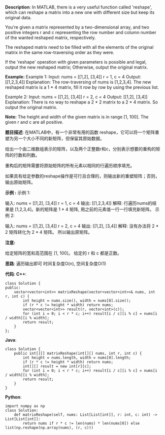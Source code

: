 __Description__:
In MATLAB, there is a very useful function called 'reshape', which can reshape a matrix into a new one with different size but keep its original data.

You're given a matrix represented by a two-dimensional array, and two positive integers r and c representing the row number and column number of the wanted reshaped matrix, respectively.

The reshaped matrix need to be filled with all the elements of the original matrix in the same row-traversing order as they were.

If the 'reshape' operation with given parameters is possible and legal, output the new reshaped matrix; Otherwise, output the original matrix.

__Example:__
Example 1:
Input:
nums =
[[1,2],
 [3,4]]
r = 1, c = 4
Output:
[[1,2,3,4]]
Explanation:
The row-traversing of nums is [1,2,3,4]. The new reshaped matrix is a 1 * 4 matrix, fill it row by row by using the previous list.

Example 2:
Input:
nums =
[[1,2],
 [3,4]]
r = 2, c = 4
Output:
[[1,2],
 [3,4]]
Explanation:
There is no way to reshape a 2 * 2 matrix to a 2 * 4 matrix. So output the original matrix.

__Note:__
The height and width of the given matrix is in range [1, 100].
The given r and c are all positive.

__题目描述__:
在MATLAB中，有一个非常有用的函数 reshape，它可以将一个矩阵重塑为另一个大小不同的新矩阵，但保留其原始数据。

给出一个由二维数组表示的矩阵，以及两个正整数r和c，分别表示想要的重构的矩阵的行数和列数。

重构后的矩阵需要将原始矩阵的所有元素以相同的行遍历顺序填充。

如果具有给定参数的reshape操作是可行且合理的，则输出新的重塑矩阵；否则，输出原始矩阵。

__示例 :__
示例 1:

输入:
nums =
[[1,2],
 [3,4]]
r = 1, c = 4
输出:
[[1,2,3,4]]
解释:
行遍历nums的结果是 [1,2,3,4]。新的矩阵是 1 * 4 矩阵, 用之前的元素值一行一行填充新矩阵。
示例 2:

输入:
nums =
[[1,2],
 [3,4]]
r = 2, c = 4
输出:
[[1,2],
 [3,4]]
解释:
没有办法将 2 * 2 矩阵转化为 2 * 4 矩阵。 所以输出原矩阵。

__注意:__

给定矩阵的宽和高范围在 [1, 100]。
给定的 r 和 c 都是正数。

__思路__:
遍历输出即可
时间复杂度O(n), 空间复杂度O(1)

__代码__:
__C++__:
```
class Solution {
public:
    vector<vector<int>> matrixReshape(vector<vector<int>>& nums, int r, int c) {
        int height = nums.size(), width = nums[0].size();
        if (r * c != height * width) return nums;
        vector<vector<int>> result(r, vector<int>(c));
        for (int i = 0; i < r * c; i++) result[i / c][i % c] = nums[i / width][i % width];
        return result;
    }
};
```

__Java__:
```
class Solution {
    public int[][] matrixReshape(int[][] nums, int r, int c) {
        int height = nums.length, width = nums[0].length;
        if (r * c != height * width) return nums;
        int[][] result = new int[r][c];
        for (int i = 0; i < r * c; i++) result[i / c][i % c] = nums[i / width][i % width];
        return result;
    }
}
```

__Python__:
```
import numpy as np
class Solution:
    def matrixReshape(self, nums: List[List[int]], r: int, c: int) -> List[List[int]]:
        return nums if r * c != len(nums) * len(nums[0]) else list(np.reshape(np.array(nums), (r, c)))
```
